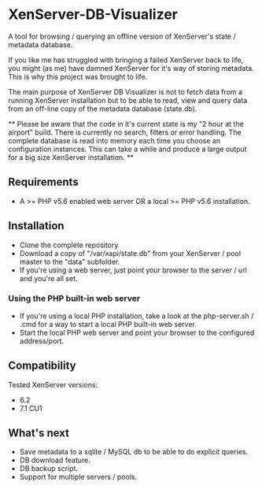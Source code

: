 # XenServer-DB-Visualizer
A tool for browsing / querying an offline version of XenServer's state / metadata database.

If you like me has struggled with bringing a failed XenServer back to life, you might (as me) have damned XenServer for it's way of storing metadata. This is why this project was brought to life.

The main purpose of XenServer DB Visualizer is not to fetch data from a running XenServer installation but to be able to read, view and query data from an off-line copy of the metadata database (state.db).

** Please be aware that the code in it's current state is my "2 hour at the airport" build. There is currently no search, filters or error handling. The complete database is read into memory each time you choose an configuration instances. This can take a while and produce a large output for a big size XenServer installation. **

## Requirements
- A >= PHP v5.6 enabled web server OR a local >= PHP v5.6 installation.

## Installation
- Clone the complete repository
- Download a copy of "/var/xapi/state.db" from your XenServer / pool master to the "data" subfolder.
- If you're using a web server, just point your browser to the server / url and you're all set.
### Using the PHP built-in web server
- If you're using a local PHP installation, take a look at the php-server.sh / .cmd for a way to start a local PHP built-in web server.
 - Start the local PHP web server and point your browser to the configured address/port.
 
 ## Compatibility
 Tested XenServer versions:
 - 6.2
 - 7.1 CU1
 
 ## What's next
 - Save metadata to a sqlite / MySQL db to be able to do explicit queries.
 - DB download feature.
 - DB backup script.
 - Support for multiple servers / pools.
